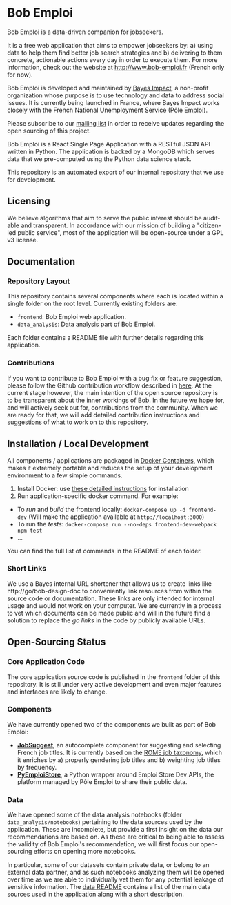 # Bob Emploi
Bob Emploi is a data-driven companion for jobseekers.

It is a free web application that aims to empower jobseekers by: a) using data to help them find better job search strategies and b) delivering to them concrete, actionable actions every day in order to execute them. For more information, check out the website at http://www.bob-emploi.fr (French only for now).

Bob Emploi is developed and maintained by [Bayes Impact](http://www.bayesimpact.org), a non-profit organization whose purpose is to use technology and data to address social issues. It is currently being launched in France, where Bayes Impact works closely with the French National Unemployment Service (Pôle Emploi).

Please subscribe to our [mailing list](https://groups.google.com/forum/#!forum/bob-emploi) in order to receive updates regarding the open sourcing of this project.

Bob Emploi is a React Single Page Application with a RESTful JSON API written in Python. The application is backed by a MongoDB which serves data that we pre-computed using the Python data science stack.

This repository is an automated export of our internal repository that we use for development.

## Licensing

We believe algorithms that aim to serve the public interest should be audit-able and transparent. In accordance with our mission of building a "citizen-led public service", most of the application will be open-source under a GPL v3 license.

## Documentation

### Repository Layout

This repository contains several components where each is located within a single folder on the root level. Currently existing folders are:

* `frontend`: Bob Emploi web application.
* `data_analysis`: Data analysis part of Bob Emploi.

Each folder contains a README file with further details regarding this application.

### Contributions

If you want to contribute to Bob Emploi with a bug fix or feature suggestion, please follow the Github contribution workflow described in [here](https://guides.github.com/activities/contributing-to-open-source/#contributing). At the current stage however, the main intention of the open source repository is to be transparent about the inner workings of Bob. In the future we hope  for, and will actively seek out for, contributions from the community. When we are ready for that, we will add detailed contribution instructions and suggestions of what to work on to this repository.

## Installation / Local Development

All components / applications are packaged in [Docker Containers](https://www.docker.com/), which makes it extremely portable and reduces the setup of your development environment to a few simple commands.

1. Install Docker: use [these detailed instructions](https://www.docker.com/products/overview#/install_the_platform) for installation
2. Run application-specific docker command. For example:
  * To _run_ and _build_ the frontend locally: `docker-compose up -d frontend-dev` (Will make the application available at `http://localhost:3000`)
  * To run the _tests_: `docker-compose run --no-deps frontend-dev-webpack npm test`
  * ...

You can find the full list of commands in the README of each folder.

### Short Links

We use a Bayes internal URL shortener that allows us to create links like http://go/bob-design-doc to conveniently link resources from within the source code or documentation. These links are only intended for internal usage and would not work on your computer. We are currently in a process to vet which documents can be made public and will in the future find a solution to replace the _go links_ in the code by publicly available URLs.

## Open-Sourcing Status

### Core Application Code

The core application source code is published in the `frontend` folder of this repository. It is still under very active development and even major features and interfaces are likely to change.

### Components
We have currently opened two of the components we built as part of Bob Emploi:
- **[JobSuggest](https://github.com/bayesimpact/french-job-suggest)**, an autocomplete component for suggesting and selecting French job titles. It is currently based on the [ROME job taxonomy](http://www.pole-emploi.org/informations/open-data-pole-emploi-@/25799/view-category-25799.html?), which it enriches by a) properly gendering job titles and b) weighting job titles by frequency.
- **[PyEmploiStore](https://github.com/bayesimpact/python-emploi-store)**, a Python wrapper around Emploi Store Dev APIs, the platform managed by Pôle Emploi to share their public data.

### Data

We have opened some of the data analysis notebooks (folder `data_analysis/notebooks`) pertaining to the data sources used by the application. These are incomplete, but provide a first insight on the data our recommendations are based on. As these are critical to being able to assess the validity of Bob Emploi's recommendation, we will first focus our open-sourcing efforts on opening more notebooks.

In particular, some of our datasets contain private data, or belong to an external data partner, and as such notebooks analyzing them will be opened over time as we are able to individually vet them for any potential leakage of sensitive information. The [data README](data_analysis/data/README.md) contains a list of the main data sources used in the application along with a short description.
